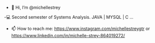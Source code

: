 - 👋 Hi, I’m @michellestrey

-💻 Second semester of Systems Analysis.
JAVA | MYSQL | C ...
- 📫 How to reach me: https://www.instagram.com/michellestreygtr or
                       https://www.linkedin.com/in/michelle-strey-864019272/

<!---
michellestrey/michellestrey is a ✨ special ✨ repository because its `README.md` (this file) appears on your GitHub profile.
You can click the Preview link to take a look at your changes.
--->
